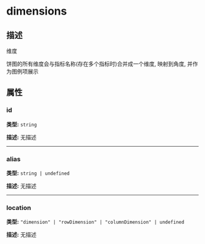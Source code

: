 # dimensions
## 描述
维度

饼图的所有维度会与指标名称(存在多个指标时)合并成一个维度, 映射到角度, 并作为图例项展示


## 属性

### id

**类型:** `string`

**描述:**
无描述

---

### alias

**类型:** `string | undefined`

**描述:**
无描述

---

### location

**类型:** `"dimension" | "rowDimension" | "columnDimension" | undefined`

**描述:**
无描述